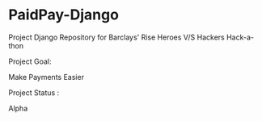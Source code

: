 # PaidPay-Django
Project Django Repository for Barclays' Rise Heroes V/S Hackers Hack-a-thon

Project Goal:

Make Payments Easier

Project Status :

Alpha

